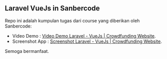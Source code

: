 ## Laravel VueJs in Sanbercode

Repo ini adalah kumpulan tugas dari course yang diberikan oleh Sanbercode:

-   Video Demo : [Video Demo Laravel - VueJs | Crowdfunding Website](https://youtu.be/5hFRrHscZ2k).
-   Screenshot App : [Screenshot Laravel - VueJs | Crowdfunding Website](https://drive.google.com/drive/folders/12pJRDSOaIRcVAYFfHHe_O5ARpBiqVLwa?usp=sharing).

Semoga bermanfaat.

